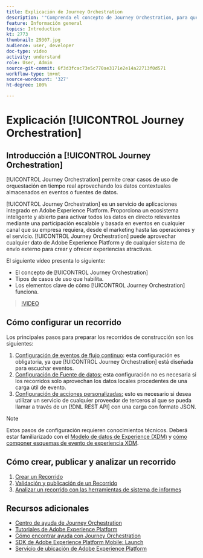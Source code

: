 ```yaml
---
title: Explicación de Journey Orchestration
description: '"Comprenda el concepto de Journey Orchestration, para qué se puede usar y los elementos clave de su funcionamiento."'
feature: Información general
topics: Introduction
kt: 2773
thumbnail: 29307.jpg
audience: user, developer
doc-type: video
activity: understand
role: User, Admin
source-git-commit: 6f3d3fcac73e5c770ae3171e2e14a22713f0d571
workflow-type: tm+mt
source-wordcount: '327'
ht-degree: 100%

---
```



# Explicación [!UICONTROL Journey Orchestration]

## Introducción a [!UICONTROL Journey Orchestration]

[!UICONTROL Journey Orchestration] permite crear casos de uso de orquestación en tiempo real aprovechando los datos contextuales almacenados en eventos o fuentes de datos.

[!UICONTROL Journey Orchestration] es un servicio de aplicaciones integrado en Adobe Experience Platform. Proporciona un ecosistema inteligente y abierto para activar todos los datos en directo relevantes mediante una participación escalable y basada en eventos en cualquier canal que su empresa requiera, desde el marketing hasta las operaciones y el servicio. [!UICONTROL Journey Orchestration] puede aprovechar cualquier dato de Adobe Experience Platform y de cualquier sistema de envío externo para crear y ofrecer experiencias atractivas.

El siguiente vídeo presenta lo siguiente:

* El concepto de [!UICONTROL Journey Orchestration]
* Tipos de casos de uso que habilita.
* Los elementos clave de cómo [!UICONTROL Journey Orchestration] funciona.

>[!VIDEO](https://video.tv.adobe.com/v/29307?quality=12)

## Cómo configurar un recorrido

Los principales pasos para preparar los recorridos de construcción son los siguientes:

1. [Configuración de eventos de flujo continuo](/help/configuring-journey-orchestration/configure-streaming-events.md): esta configuración es obligatoria, ya que [!UICONTROL Journey Orchestration] está diseñada para escuchar eventos.
1. [Configuración de Fuente de datos:](/help/configuring-journey-orchestration/configure-data-sources.md) esta configuración no es necesaria si los recorridos solo aprovechan los datos locales procedentes de una carga útil de evento.
1. [Configuración de acciones personalizadas:](/help/configuring-journey-orchestration/configure-actions.md) esto es necesario si desea utilizar un servicio de cualquier proveedor de terceros al que se pueda llamar a través de un [!DNL REST API] con una carga con formato JSON.

>[!NOTE]
>
>Estos pasos de configuración requieren conocimientos técnicos. Deberá estar familiarizado con el [Modelo de datos de Experience (XDM)](https://docs.adobe.com/content/help/es-ES/platform-learn/tutorials/schemas/understanding-the-xdm-system-and-experience-data-model.html) y [cómo componer esquemas de evento de experiencia XDM](https://docs.adobe.com/content/help/es-ES/platform-learn/tutorials/schemas/create-your-first-schema-with-out-of-the-box-components.html).

## Cómo crear, publicar y analizar un recorrido

1. [Crear un Recorrido](/help/building-a-journey/creating-a-journey.md)
1. [Validación y publicación de un Recorrido](/help/validate-and-publish-a-journey.md)
1. [Analizar un recorrido con las herramientas de sistema de informes](/help/analyze-a-journey-via-reporting-tools.md)

## Recursos adicionales

* [Centro de ayuda de Journey Orchestration](https://docs.adobe.com/content/help/es-ES/journeys/using/journey-orchestration-home.html)
* [Tutoriales de Adobe Experience Platform](https://docs.adobe.com/content/help/es-ES/platform-learn/tutorials/overview.html)
* [Cómo encontrar ayuda con Journey Orchestration](/help/understanding-journey-orchestration.md)
* [SDK de Adobe Experience Platform Mobile: Launch](https://docs.adobe.com/content/help/es-ES/core-services-learn/tutorials/launch-mobile/understanding-the-mobile-sdks.html)
* [Servicio de ubicación de Adobe Experience Platform](https://docs.adobe.com/content/help/es-ES/places/using/home.html)
